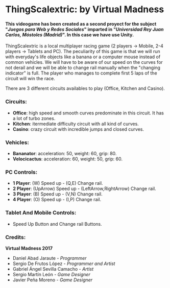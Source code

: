 # ThingScalextric: by Virtual Madness

#### This videogame has been created as a second proyect for the subject "_Juegos para Web y Redes Sociales_" imparted in "_Universidad Rey Juan Carlos, Móstoles (Madrid)_". In this case we have use Unity.

ThingScalextric is a local multiplayer racing game (2 players -> Mobile, 2-4 players -> Tablets and PC). The peculiarity of this game is that we will run with everyday's life objects like a banana or a computer mouse instead of common vehicles.
We will have to be aware of our speed on the curves for not derail and we will be able to change rail manually when the "changing indicator" is full.
The player who manages to complete first 5 laps of the circuit will win the race.

There are 3 different circuits availables to play (Office, Kitchen and Casino).

### Circuits:
- **Office**: high speed and smooth curves predominate in this circuit. It has a lot of turbo zones.
- **Kitchen**: itermediate difficulty circuit with all kind of curves.
- **Casino**: crazy circuit with incredible jumps and closed curves.

### Vehicles:
- **Bananator**: acceleration: 50, weight: 60, grip: 80.
- **Velocicactus**: acceleration: 60, weight: 50, grip: 60.


### PC Controls:
- **1 Player**: (W) Speed up - (Q,E) Change rail.
- **2 Player**: (UpArrow) Speed up - (LeftArrow,RightArrow) Change rail.
- **3 Player**: (B) Speed up - (V,N) Change rail.
- **4 Player**: (O) Speed up - (I,P) Change rail.

### Tablet And Mobile Controls:
- Speed Up Button and Change rail Buttons.

### Credits: 
**Virtual Madness 2017**
- Daniel Abad Jaraute - _Programmer_
- Sergio De Frutos López - _Programmer and Artist_
- Gabriel Ángel Sevilla Camacho - _Artist_
- Sergio Martín León - _Game Designer_
- Javier Peña Moreno - _Game Designer_
